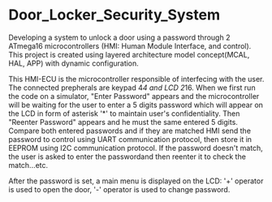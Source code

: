 # Door_Locker_Security_System

Developing a system to unlock a door using a password through 2 ATmega16 microcontrollers (HMI: Human Module Interface, and control). 
This project is created using layered architecture model concept(MCAL, HAL, APP) with dynamic configuration.

This HMI-ECU is the microcontroller responsible of interfecing with the user. The connected prepherals are keypad 4*4 and LCD 2*16.
When we first run the code on a simulator, "Enter Password" appears and the microcontroller will be waiting for the user to enter a 5 digits password which will appear 
on the LCD in form of asterisk '*' to maintain user's confidentiality. 
Then "Reenter Password" appears and he must the same entered 5 digits.
Compare both entered passwords and if they are matched HMI send the password to control using UART communication protocol, then store it in EEPROM using I2C communication protocol.
If the password doesn't match, the user is asked to enter the passwordand then reenter it to check the match...etc.

After the password is set, a main menu is displayed on the LCD: '+' operator is used to open the door, '-' operator is used to change password.





